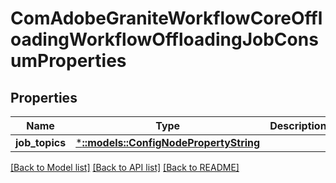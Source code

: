 # ComAdobeGraniteWorkflowCoreOffloadingWorkflowOffloadingJobConsumProperties

## Properties
Name | Type | Description | Notes
------------ | ------------- | ------------- | -------------
**job_topics** | [***::models::ConfigNodePropertyString**](configNodePropertyString.md) |  | [optional] 

[[Back to Model list]](../README.md#documentation-for-models) [[Back to API list]](../README.md#documentation-for-api-endpoints) [[Back to README]](../README.md)


